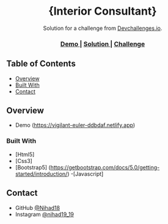 <!-- Please update value in the {}  -->

<h1 align="center">{Interior Consultant}</h1>

<div align="center">
   Solution for a challenge from  <a href="http://devchallenges.io" target="_blank">Devchallenges.io</a>.
</div>

<div align="center">
  <h3>
    <a href="https://vigilant-euler-ddbdaf.netlify.app">
      Demo
    </a>
    <span> | </span>
    <a href="https://devchallenges.io/solutions/bkoPijZbG2sOhUPE8f8I">
      Solution
    </a>
    <span> | </span>
    <a href="https://devchallenges.io/challenges/hhmesazsqgKXrTkYkt0U">
      Challenge
    </a>
  </h3>
</div>

<!-- TABLE OF CONTENTS -->

## Table of Contents
- [Overview](#overview)
- [Built With](#built-with)
- [Contact](#contact)

<!-- OVERVIEW -->
## Overview

- Demo (https://vigilant-euler-ddbdaf.netlify.app)

### Built With

- [Html5]
- [Css3]
- [Bootstrap5] (https://getbootstrap.com/docs/5.0/getting-started/introduction/)
-[Javascript]

## Contact

- GitHub [@Nihad18](https://github.com/Nihad18/)
- Instagram [@nihad19_19](https://www.instagram.com/nihad19_19/)

